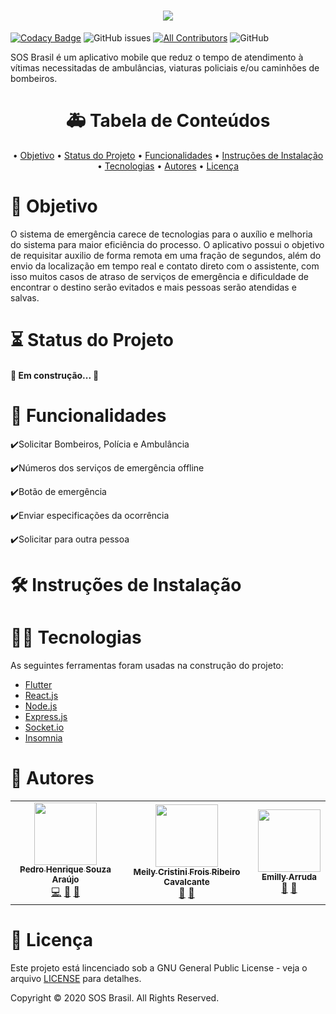 <h1 align="center">
	<img src="https://imgur.com/jhFINiM.png"/>
</h1>

<!-- ALL-CONTRIBUTORS-BADGE:START - Do not remove or modify this section -->
[![Codacy Badge](https://api.codacy.com/project/badge/Grade/007d3a0507b745889d87aaaf203b7fef)](https://app.codacy.com/gh/Ph-FMM/S.O.S-Flutter-TCC?utm_source=github.com&utm_medium=referral&utm_content=Ph-FMM/S.O.S-Flutter-TCC&utm_campaign=Badge_Grade_Settings)
![GitHub issues](https://img.shields.io/github/issues/Ph-FMM/SOS-Brasil)
[![All Contributors](https://img.shields.io/badge/all_contributors-3-orange.svg?style=flat-square)](#contributors-)
![GitHub](https://img.shields.io/github/license/Ph-FMM/SOS-Brasil)
<!-- ALL-CONTRIBUTORS-BADGE:END -->

SOS Brasil é um aplicativo mobile que reduz o tempo de atendimento à vítimas necessitadas de ambulâncias, viaturas policiais e/ou caminhões de bombeiros.

<h1 align="center">🚑 Tabela de Conteúdos</h1>

<p align="center">• 
 <a href="#objetivo">Objetivo</a> •
 <a href="#status">Status do Projeto</a> • 
 <a href="#funcionalidades">Funcionalidades</a> • 
 <a href="#instrucoes">Instruções de Instalação</a> • 
 <a href="#tecnologias">Tecnologias</a> • 
 <a href="#autores">Autores</a> • 
 <a href="#licenca">Licença</a>
</p>

<h1 id="objetivo">🚓 Objetivo</h1>

<p> O sistema de emergência carece de tecnologias para o auxílio e melhoria do sistema para maior eficiência do processo. O aplicativo possui o objetivo de requisitar auxilio  de forma remota em uma fração de segundos, além do envio da localização em tempo real e contato direto com o assistente, com isso muitos casos de atraso de serviços de emergência e dificuldade de encontrar o destino serão evitados e mais pessoas serão atendidas e salvas.</p>

<h1 id="status">⏳ Status do Projeto</h1>

<h4> 
	🚧 Em construção...  🚧
</h4>

<h1 id="funcionalidades">🚒 Funcionalidades</h1>

<p>✔️Solicitar Bombeiros, Polícia e Ambulância</p>
<p>✔️Números dos serviços de emergência offline</p>
<p>✔️Botão de emergência</p>
<p>✔️Enviar especificações da ocorrência</p>
<p>✔️Solicitar para outra pessoa</p>

<h1 id="instrucoes">🛠️ Instruções de Instalação</h1>

<h1 id="tecnologias">👨‍💻 Tecnologias</h1>

<p>As seguintes ferramentas foram usadas na construção do projeto:</p>

<ul>
<li><a href="https://flutter.dev/">Flutter</a></li>
<li><a href="https://pt-br.reactjs.org/">React.js</a></li>
<li><a href="https://nodejs.org/en/">Node.js</a></li>
<li><a href="https://expressjs.com/pt-br/">Express.js</a></li>
<li><a href="https://socket.io/">Socket.io</a></li>
<li><a href="https://insomnia.rest/">Insomnia</a></li>
</ul>

<h1 id="autores">👥 Autores</h1>
<!--Obrigado a essas pessoas maravilhosas:-->

<!-- ALL-CONTRIBUTORS-LIST:START - Do not remove or modify this section -->
<!-- prettier-ignore-start -->
<!-- markdownlint-disable -->
<table>
  <tr>
    <td align="center"><a href="https://www.linkedin.com/in/pedroharaujo1952/"><img src="https://avatars2.githubusercontent.com/u/38022427?v=4" width="100px;" alt=""/><br /><sub><b>Pedro Henrique Souza Araújo</b></sub></a><br /><a href="https://github.com/Ph-FMM/S.O.S-Flutter-TCC/commits?author=Ph-FMM" title="Code">💻</a> <a href="#design-Ph-FMM" title="Design">🎨</a> <a href="#projectManagement-Ph-FMM" title="Project Management">📆</a></td>
    <td align="center"><a href="https://github.com/Mei-Cavalcante"><img src="https://avatars3.githubusercontent.com/u/60802498?v=4" width="100px;" alt=""/><br /><sub><b>Meily Cristini Frois Ribeiro Cavalcante</b></sub></a><br /><a href="#design-Mei-Cavalcante" title="Design">🎨</a> <a href="https://github.com/Ph-FMM/S.O.S-Flutter-TCC/commits?author=Mei-Cavalcante" title="Documentation">📖</a></td>
    <td align="center"><a href="https://github.com/EmillyArruda"><img src="https://avatars1.githubusercontent.com/u/65552749?v=4" width="100px;" alt=""/><br /><sub><b>Emilly Arruda</b></sub></a><br /><a href="#design-EmillyArruda" title="Design">🎨</a> <a href="https://github.com/Ph-FMM/S.O.S-Flutter-TCC/commits?author=EmillyArruda" title="Documentation">📖</a></td>
  </tr>
</table>

<!-- markdownlint-enable -->
<!-- prettier-ignore-end -->
<!-- ALL-CONTRIBUTORS-LIST:END -->

<h1 id="licenca">📜 Licença</h1>

<p>Este projeto está lincenciado sob a GNU General Public License - veja o arquivo <a href="LICENSE">LICENSE</a> para detalhes.</p>
<!--See  [LICENSE](https://github.com/Ph-FMM/S.O.S-Flutter-TCC/blob/master/LICENSE).-->
<p>Copyright © 2020 SOS Brasil. All Rights Reserved.</p>
